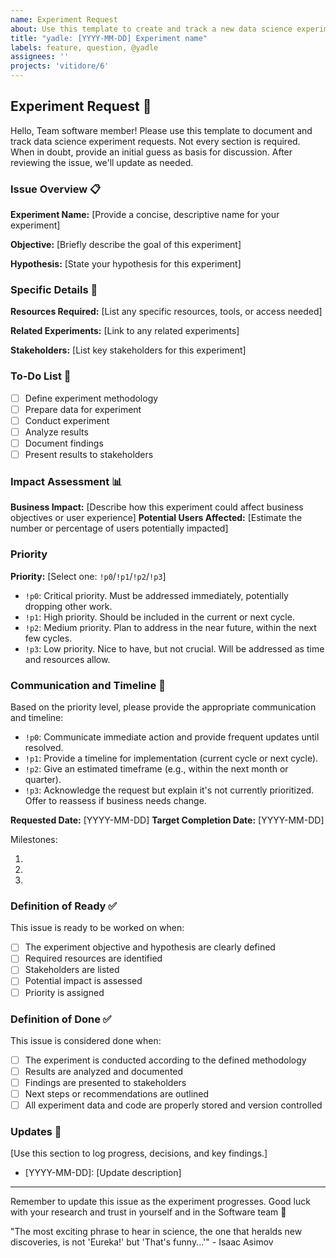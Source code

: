 ```yaml
---
name: Experiment Request
about: Use this template to create and track a new data science experiment
title: "yadle: [YYYY-MM-DD] Experiment name"
labels: feature, question, @yadle
assignees: ''
projects: 'vitidore/6'
---
```


## Experiment Request 🧪

Hello, Team software member!
Please use this template to document and track data science experiment requests.
Not every section is required.
When in doubt, provide an initial guess as basis for discussion.
After reviewing the issue, we'll update as needed.

### Issue Overview 📋

**Experiment Name:** [Provide a concise, descriptive name for your experiment]

**Objective:** [Briefly describe the goal of this experiment]

**Hypothesis:** [State your hypothesis for this experiment]

### Specific Details 🔬

**Resources Required:** [List any specific resources, tools, or access needed]

**Related Experiments:** [Link to any related experiments]

**Stakeholders:** [List key stakeholders for this experiment]

### To-Do List 📝
- [ ] Define experiment methodology
- [ ] Prepare data for experiment
- [ ] Conduct experiment
- [ ] Analyze results
- [ ] Document findings
- [ ] Present results to stakeholders

### Impact Assessment 📊

**Business Impact:** [Describe how this experiment could affect business objectives or user experience]
**Potential Users Affected:** [Estimate the number or percentage of users potentially impacted]

### Priority

**Priority:** [Select one: `!p0`/`!p1`/`!p2`/`!p3`]
- `!p0`: Critical priority. Must be addressed immediately, potentially dropping other work.
- `!p1`: High priority. Should be included in the current or next cycle.
- `!p2`: Medium priority. Plan to address in the near future, within the next few cycles.
- `!p3`: Low priority. Nice to have, but not crucial. Will be addressed as time and resources allow.

### Communication and Timeline 📅

Based on the priority level, please provide the appropriate communication and timeline:

- `!p0`: Communicate immediate action and provide frequent updates until resolved.
- `!p1`: Provide a timeline for implementation (current cycle or next cycle).
- `!p2`: Give an estimated timeframe (e.g., within the next month or quarter).
- `!p3`: Acknowledge the request but explain it's not currently prioritized. Offer to reassess if business needs change.

**Requested Date:** [YYYY-MM-DD]
**Target Completion Date:** [YYYY-MM-DD]

Milestones:
1. [Milestone 1]: [Date]
2. [Milestone 2]: [Date]
3. [Milestone 3]: [Date]

### Definition of Ready ✅

This issue is ready to be worked on when:
- [ ] The experiment objective and hypothesis are clearly defined
- [ ] Required resources are identified
- [ ] Stakeholders are listed
- [ ] Potential impact is assessed
- [ ] Priority is assigned

### Definition of Done ✅

This issue is considered done when:
- [ ] The experiment is conducted according to the defined methodology
- [ ] Results are analyzed and documented
- [ ] Findings are presented to stakeholders
- [ ] Next steps or recommendations are outlined
- [ ] All experiment data and code are properly stored and version controlled

### Updates 🔄

[Use this section to log progress, decisions, and key findings.]

- [YYYY-MM-DD]: [Update description]

---

Remember to update this issue as the experiment progresses.
Good luck with your research and trust in yourself and in the Software team 🚀

"The most exciting phrase to hear in science, the one that heralds new discoveries, is not 'Eureka!' but 'That's funny...'" - Isaac Asimov
